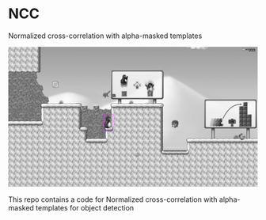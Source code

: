 # NCC
Normalized cross-correlation with alpha-masked templates

![logo](vis.png)

This repo contains a code for Normalized cross-correlation with alpha-masked templates for object detection
